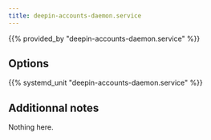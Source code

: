 ```yaml
---
title: deepin-accounts-daemon.service
---
```


{{% provided_by "deepin-accounts-daemon.service" %}}

## Options

{{% systemd_unit "deepin-accounts-daemon.service" %}}

## Additionnal notes

Nothing here.
